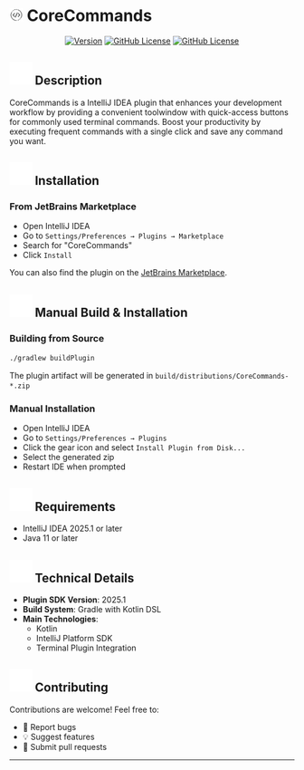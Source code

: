 # <img src="src/main/resources/META-INF/pluginIcon.svg" alt="Plugin Icon" width="24"> CoreCommands

<div align="center">

[![Version](https://img.shields.io/badge/version-1.0.0-blue.svg)](https://github.com/josemaria-gonzales/CoreCommands/releases)
[![GitHub License](https://img.shields.io/github/license/henriquesebastiao/badges?color=black)](https://github.com/henriquesebastiao/badges/blob/main/LICENSE)
[![GitHub License](https://img.shields.io/badge/Kotlin-7F52FF?&style=flat&logo=kotlin&logoColor=white)](https://github.com/josemg08/CoreCommands/blob/main/LICENSE)

</div>

## ![Plugin Icon](src/main/resources/icons/icon_jg.svg) Description
CoreCommands is a IntelliJ IDEA plugin that enhances your development workflow by providing a convenient toolwindow with quick-access buttons for commonly used terminal commands. Boost your productivity by executing frequent commands with a single click and save any command you want.

## ![Plugin Icon](src/main/resources/icons/icon_jg.svg) Installation

### From JetBrains Marketplace
- Open IntelliJ IDEA
- Go to `Settings/Preferences → Plugins → Marketplace`
- Search for "CoreCommands"
- Click `Install`

You can also find the plugin on the [JetBrains Marketplace](https://plugins.jetbrains.com/plugin/28077-corecommands).

## ![Plugin Icon](src/main/resources/icons/icon_jg.svg) Manual Build & Installation

### Building from Source
```bash
./gradlew buildPlugin
```
The plugin artifact will be generated in `build/distributions/CoreCommands-*.zip`

### Manual Installation
- Open IntelliJ IDEA
- Go to `Settings/Preferences → Plugins`
- Click the gear icon and select `Install Plugin from Disk...`
- Select the generated zip
- Restart IDE when prompted

## ![Plugin Icon](src/main/resources/icons/icon_jg.svg) Requirements
- IntelliJ IDEA 2025.1 or later
- Java 11 or later

## ![Plugin Icon](src/main/resources/icons/icon_jg.svg) Technical Details
- **Plugin SDK Version**: 2025.1
- **Build System**: Gradle with Kotlin DSL
- **Main Technologies**: 
  - Kotlin
  - IntelliJ Platform SDK
  - Terminal Plugin Integration

## ![Plugin Icon](src/main/resources/icons/icon_jg.svg) Contributing
Contributions are welcome! Feel free to:
- 🐛 Report bugs
- 💡 Suggest features
- 🔧 Submit pull requests

---

<div align="center"></div>